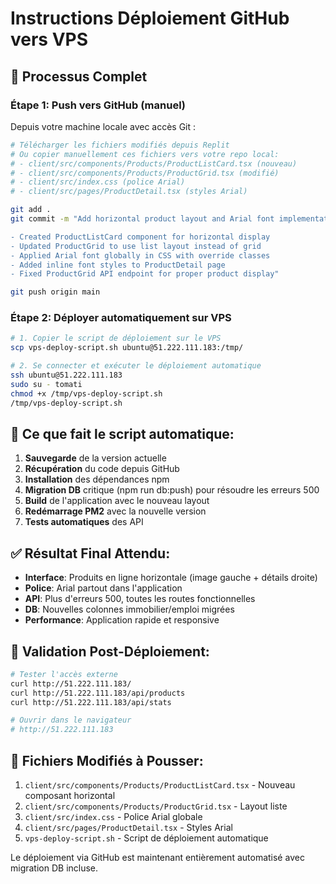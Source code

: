 # Instructions Déploiement GitHub vers VPS

## 🚀 Processus Complet

### Étape 1: Push vers GitHub (manuel)
Depuis votre machine locale avec accès Git :

```bash
# Télécharger les fichiers modifiés depuis Replit
# Ou copier manuellement ces fichiers vers votre repo local:
# - client/src/components/Products/ProductListCard.tsx (nouveau)
# - client/src/components/Products/ProductGrid.tsx (modifié)
# - client/src/index.css (police Arial)
# - client/src/pages/ProductDetail.tsx (styles Arial)

git add .
git commit -m "Add horizontal product layout and Arial font implementation

- Created ProductListCard component for horizontal display
- Updated ProductGrid to use list layout instead of grid  
- Applied Arial font globally in CSS with override classes
- Added inline font styles to ProductDetail page
- Fixed ProductGrid API endpoint for proper product display"

git push origin main
```

### Étape 2: Déployer automatiquement sur VPS

```bash
# 1. Copier le script de déploiement sur le VPS
scp vps-deploy-script.sh ubuntu@51.222.111.183:/tmp/

# 2. Se connecter et exécuter le déploiement automatique
ssh ubuntu@51.222.111.183
sudo su - tomati
chmod +x /tmp/vps-deploy-script.sh
/tmp/vps-deploy-script.sh
```

## 🎯 Ce que fait le script automatique:

1. **Sauvegarde** de la version actuelle
2. **Récupération** du code depuis GitHub
3. **Installation** des dépendances npm
4. **Migration DB** critique (npm run db:push) pour résoudre les erreurs 500
5. **Build** de l'application avec le nouveau layout
6. **Redémarrage PM2** avec la nouvelle version
7. **Tests automatiques** des API

## ✅ Résultat Final Attendu:

- **Interface**: Produits en ligne horizontale (image gauche + détails droite)
- **Police**: Arial partout dans l'application
- **API**: Plus d'erreurs 500, toutes les routes fonctionnelles
- **DB**: Nouvelles colonnes immobilier/emploi migrées
- **Performance**: Application rapide et responsive

## 🔧 Validation Post-Déploiement:

```bash
# Tester l'accès externe
curl http://51.222.111.183/
curl http://51.222.111.183/api/products
curl http://51.222.111.183/api/stats

# Ouvrir dans le navigateur
# http://51.222.111.183
```

## 📁 Fichiers Modifiés à Pousser:

1. `client/src/components/Products/ProductListCard.tsx` - Nouveau composant horizontal
2. `client/src/components/Products/ProductGrid.tsx` - Layout liste
3. `client/src/index.css` - Police Arial globale
4. `client/src/pages/ProductDetail.tsx` - Styles Arial
5. `vps-deploy-script.sh` - Script de déploiement automatique

Le déploiement via GitHub est maintenant entièrement automatisé avec migration DB incluse.